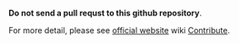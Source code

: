 
**Do not send a pull requst to this github repository**.

For more detail, please see [official website] wiki [Contribute].

[official website]: http://www.redmine.org
[Contribute]: http://www.redmine.org/projects/redmine/wiki/Contribute

